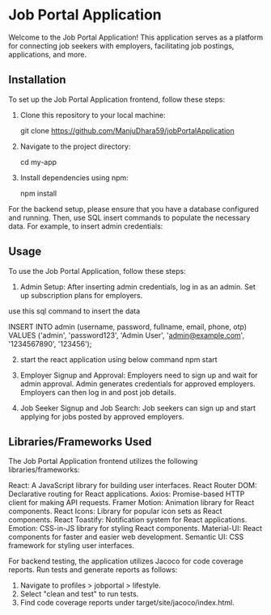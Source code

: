 # Job Portal Application

Welcome to the Job Portal Application! This application serves as a platform for connecting job seekers with employers, facilitating job postings, applications, and more.

## Installation

To set up the Job Portal Application frontend, follow these steps:

1. Clone this repository to your local machine:

     
    git clone https://github.com/ManjuDhara59/jobPortalApplication
     

2. Navigate to the project directory:

     
    cd my-app
     

3. Install dependencies using npm:

     
    npm install
     

For the backend setup, please ensure that you have a database configured and running. Then, use SQL insert commands to populate the necessary data. For example, to insert admin credentials:

## Usage
To use the Job Portal Application, follow these steps:

1) Admin Setup: After inserting admin credentials, log in as an admin. Set up subscription plans for employers.

 use this sql command to insert the data

 INSERT INTO admin (username, password, fullname, email, phone, otp)
 VALUES ('admin', 'password123', 'Admin User', 'admin@example.com', '1234567890', '123456');

2) start the react application using below command
   npm start
3) Employer Signup and Approval: Employers need to sign up and wait for admin approval. Admin generates credentials for approved employers. Employers can then log in and post job details.

4) Job Seeker Signup and Job Search: Job seekers can sign up and start applying for jobs posted by approved employers.


## Libraries/Frameworks Used
The Job Portal Application frontend utilizes the following libraries/frameworks:

React: A JavaScript library for building user interfaces.
React Router DOM: Declarative routing for React applications.
Axios: Promise-based HTTP client for making API requests.
Framer Motion: Animation library for React components.
React Icons: Library for popular icon sets as React components.
React Toastify: Notification system for React applications.
Emotion: CSS-in-JS library for styling React components.
Material-UI: React components for faster and easier web development.
Semantic UI: CSS framework for styling user interfaces.


For backend testing, the application utilizes Jacoco for code coverage reports. Run tests and generate reports as follows:

1) Navigate to profiles > jobportal > lifestyle.
2) Select "clean and test" to run tests.
3) Find code coverage reports under target/site/jacoco/index.html.




